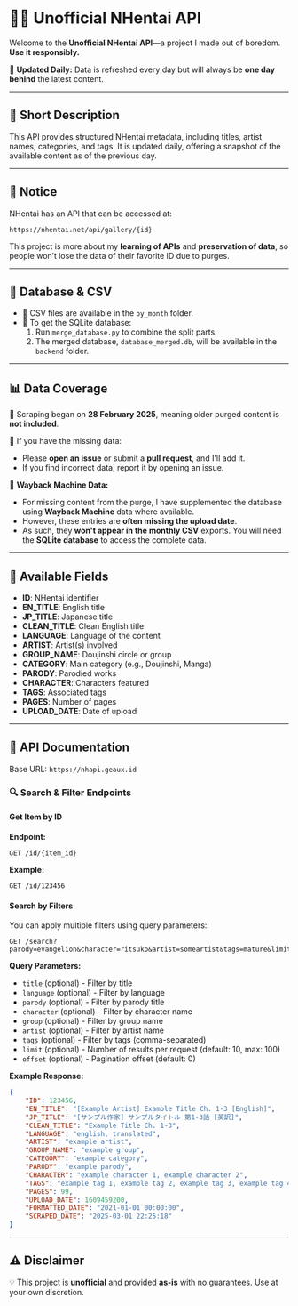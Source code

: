 # 🏴‍☠️ Unofficial NHentai API

Welcome to the **Unofficial NHentai API**—a project I made out of boredom. **Use it responsibly.**

🔄 **Updated Daily:** Data is refreshed every day but will always be **one day behind** the latest content.

---

## 🐂 Short Description
This API provides structured NHentai metadata, including titles, artist names, categories, and tags. It is updated daily, offering a snapshot of the available content as of the previous day.

---

## 💂 Notice
NHentai has an API that can be accessed at:
```
https://nhentai.net/api/gallery/{id}
```

This project is more about my **learning of APIs** and **preservation of data**, so people won’t lose the data of their favorite ID due to purges.

---

## 📂 Database & CSV
- 📁 CSV files are available in the `by_month` folder.
- 🏢 To get the SQLite database:
  1. Run `merge_database.py` to combine the split parts.
  2. The merged database, `database_merged.db`, will be available in the `backend` folder.

---

## 📊 Data Coverage
🚀 Scraping began on **28 February 2025**, meaning older purged content is **not included**.

💞 If you have the missing data:
- Please **open an issue** or submit a **pull request**, and I'll add it.
- If you find incorrect data, report it by opening an issue.

📝 **Wayback Machine Data:**
- For missing content from the purge, I have supplemented the database using **Wayback Machine** data where available.
- However, these entries are **often missing the upload date**.
- As such, they **won't appear in the monthly CSV** exports. You will need the **SQLite database** to access the complete data.

---

## 📝 Available Fields
- **ID**: NHentai identifier  
- **EN_TITLE**: English title  
- **JP_TITLE**: Japanese title  
- **CLEAN_TITLE**: Clean English title  
- **LANGUAGE**: Language of the content  
- **ARTIST**: Artist(s) involved  
- **GROUP_NAME**: Doujinshi circle or group  
- **CATEGORY**: Main category (e.g., Doujinshi, Manga)  
- **PARODY**: Parodied works  
- **CHARACTER**: Characters featured  
- **TAGS**: Associated tags  
- **PAGES**: Number of pages  
- **UPLOAD_DATE**: Date of upload  

---

## 👀 API Documentation
Base URL: `https://nhapi.geaux.id`

### 🔍 Search & Filter Endpoints

#### Get Item by ID
**Endpoint:**
```http
GET /id/{item_id}
```
**Example:**
```http
GET /id/123456
```

#### Search by Filters
You can apply multiple filters using query parameters:
```http
GET /search?parody=evangelion&character=ritsuko&artist=someartist&tags=mature&limit=10&offset=0
```

**Query Parameters:**
- `title` (optional) - Filter by title
- `language` (optional) - Filter by language
- `parody` (optional) - Filter by parody title
- `character` (optional) - Filter by character name
- `group` (optional) - Filter by group name
- `artist` (optional) - Filter by artist name
- `tags` (optional) - Filter by tags (comma-separated)
- `limit` (optional) - Number of results per request (default: 10, max: 100)
- `offset` (optional) - Pagination offset (default: 0)

**Example Response:**
```json
{
    "ID": 123456,
    "EN_TITLE": "[Example Artist] Example Title Ch. 1-3 [English]",
    "JP_TITLE": "[サンプル作家] サンプルタイトル 第1-3話 [英訳]",
    "CLEAN_TITLE": "Example Title Ch. 1-3",
    "LANGUAGE": "english, translated",
    "ARTIST": "example artist",
    "GROUP_NAME": "example group",
    "CATEGORY": "example category",
    "PARODY": "example parody",
    "CHARACTER": "example character 1, example character 2",
    "TAGS": "example tag 1, example tag 2, example tag 3, example tag 4",
    "PAGES": 99,
    "UPLOAD_DATE": 1609459200,
    "FORMATTED_DATE": "2021-01-01 00:00:00",
    "SCRAPED_DATE": "2025-03-01 22:25:18"
}
```

---

## ⚠️ Disclaimer
💡 This project is **unofficial** and provided **as-is** with no guarantees. Use at your own discretion.


